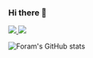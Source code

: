 ### Hi there 👋
<a href="https://github.com/foramsojitra/github-stats">

![](https://github.com/foramsojitra/github-stats/blob/master/generated/overview.svg)
![](https://github.com/foramsojitra/github-stats/blob/master/generated/languages.svg)

</a>

![Foram's GitHub stats](https://github-readme-stats.vercel.app/api?username=fsojitra&show_icons=true&theme=onedark)


